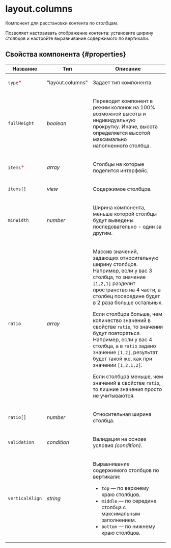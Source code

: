 # layout.columns

Компонент для расстановки контента по столбцам.

Позволяет настраивать отображение контента: установите ширину столбцов и настройте выравнивание содержимого по вертикали.

## Свойства компонента {#properties}

| Название                                  | Тип              | Описание                                                                                                                                                                                                                                                                                                                                                                                                                                                                                                                                                 |
| ----------------------------------------- | ---------------- | -------------------------------------------------------------------------------------------------------------------------------------------------------------------------------------------------------------------------------------------------------------------------------------------------------------------------------------------------------------------------------------------------------------------------------------------------------------------------------------------------------------------------------------------------------- |
| `type`<span style="color: red">\*</span>  | "layout.columns" | <p>Задает тип компонента.</p>                                                                                                                                                                                                                                                                                                                                                                                                                                                                                                                            |
| `fullHeight`                              | _boolean_        | <p>Переводит компонент в режим колонок на 100% возможной высоты и индивидуальную прокрутку. Иначе, высота определяется высотой максимально наполненного столбца.</p>                                                                                                                                                                                                                                                                                                                                                                                     |
| `items`<span style="color: red">\*</span> | _array_          | <p>Столбцы на которые поделится интерфейс.</p>                                                                                                                                                                                                                                                                                                                                                                                                                                                                                                           |
| `items[]`                                 | _view_           | <p>Содержимое столбцов.</p>                                                                                                                                                                                                                                                                                                                                                                                                                                                                                                                              |
| `minWidth`                                | _number_         | <p>Ширина компонента, меньше которой столбцы будут выведены последовательно - один за другим.</p>                                                                                                                                                                                                                                                                                                                                                                                                                                                        |
| `ratio`                                   | _array_          | <p>Массив значений, задающих относительную ширину столбцов. Например, если у вас 3 столбца, то значение `[1,2,1]` разделит пространство на 4 части, а столбец посередине будет в 2 раза больше остальных.</p><p>Если столбцов больше, чем количество значений в свойстве `ratio`, то значения будут повторяться. Например, если у вас 4 столбца, а в `ratio` задано значение `[1,2]`, результат будет такой же, как при значении `[1,2,1,2]`.</p><p>Если столбцов меньше, чем значений в свойстве `ratio`, то лишние значения просто не учитываются.</p> |
| `ratio[]`                                 | _number_         | <p>Относительная ширина столбца.</p>                                                                                                                                                                                                                                                                                                                                                                                                                                                                                                                     |
| `validation`                              | _condition_      | <p>Валидация на основе условия <em>(condition)</em>.</p>                                                                                                                                                                                                                                                                                                                                                                                                                                                                                                 |
| `verticalAlign`                           | _string_         | <p>Выравнивание содержимого столбцов по вертикали: </p><ul><li>`top` — по верхнему краю столбцов.</li><li>`middle` — по середине столбца с максимальным заполнением.</li><li>`bottom` — по нижнему краю столбцов.</li></ul>                                                                                                                                                                                                                                                                                                                              |
